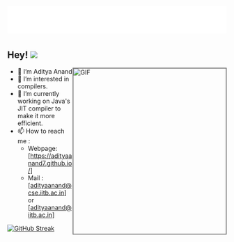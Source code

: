 <h1 align="center">
  <img src="https://raw.githubusercontent.com/adityaanand7/adityaanand7/main/name.svg" alt="Aditya Anand" />
</h1>

## Hey! <img src="https://github.com/TheDudeThatCode/TheDudeThatCode/blob/master/Assets/Hi.gif" width="29px"> 

<img align="right" alt="GIF" src="https://github.com/abhisheknaiidu/abhisheknaiidu/blob/master/code.gif?raw=true" width="350" height="380" style="border: 2px solid  gray;" />

- 👋 I’m Aditya Anand
- 👀 I’m interested in compilers.
- 🌱 I’m currently working on Java's JIT compiler to make it more efficient.
- 📫 How to reach me : 
  -  Webpage: [https://adityaanand7.github.io/]
  -  Mail : [adityaanand@cse.iitb.ac.in] or [adityaanand@iitb.ac.in]

[![GitHub Streak](https://github-readme-streak-stats.herokuapp.com?user=adityaanand7&theme=nightowl)](https://git.io/streak-stats)

<!---
adityaanand7/adityaanand7 is a ✨ special ✨ repository because its `README.md` (this file) appears on your GitHub profile.
You can click the Preview link to take a look at your changes.
--->
